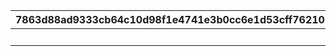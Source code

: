 |7863d88ad9333cb64c10d98f1e4741e3b0cc6e1d53cff762101da930127ca5e6|3d860670b5639588ec3b026dab1ba4e938ee16d1197a58f27e0d4db4fbebc9f6|c5a6c019e0e0099807142eb44b26cafd1aea7e87f592b4537da41364217dfc24|c5aa24b46f06c2e955b3c024667ac877f96a13085917ef3f2f683e61333864b0|
| --- | --- | --- | --- |
|||1|10000|